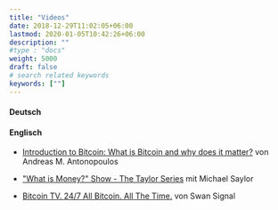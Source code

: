 ```yaml
---
title: "Videos"
date: 2018-12-29T11:02:05+06:00
lastmod: 2020-01-05T10:42:26+06:00
description: ""
#type : "docs"
weight: 5000
draft: false
# search related keywords
keywords: [""]
---
```


#### Deutsch


#### Englisch

- [Introduction to Bitcoin: What is Bitcoin and why does it matter?](https://www.youtube.com/watch?v=l1si5ZWLgy0) von Andreas M. Antonopoulos

- ["What is Money?" Show - The Taylor Series](https://www.youtube.com/playlist?list=PL2jAZ0x9H0bRvoNt1xNJWYa9_8_an03h0) mit Michael Saylor

- [Bitcoin TV. 24/7 All Bitcoin. All The Time.](https://www.youtube.com/watch?v=5E9re9kJKHQ) von Swan Signal
